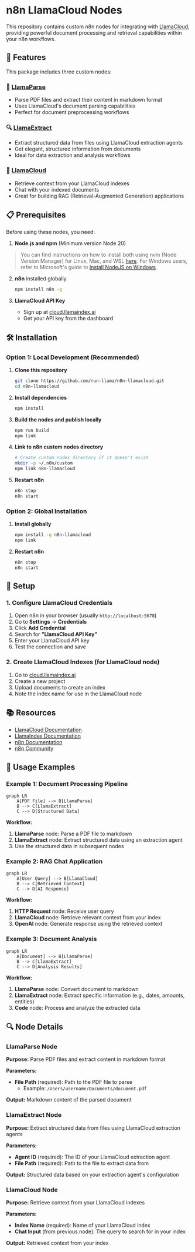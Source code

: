 # n8n LlamaCloud Nodes

This repository contains custom n8n nodes for integrating with [LlamaCloud](https://cloud.llamaindex.ai/?utm_source=demo&utm_medium=n8n), providing powerful document processing and retrieval capabilities within your n8n workflows.

## 🚀 Features

This package includes three custom nodes:

### 📄 **[LlamaParse](https://www.llamaindex.ai/llamaparse?utm_source=demo&utm_medium=n8n)**
- Parse PDF files and extract their content in markdown format
- Uses LlamaCloud's document parsing capabilities
- Perfect for document preprocessing workflows

### 🔍 **[LlamaExtract](https://www.llamaindex.ai/llamaextract?utm_source=demo&utm_medium=n8n)** 
- Extract structured data from files using LlamaCloud extraction agents
- Get elegant, structured information from documents
- Ideal for data extraction and analysis workflows

### 💬 **[LlamaCloud](https://www.llamaindex.ai/llamacloud?utm_source=demo&utm_medium=n8)**
- Retrieve context from your LlamaCloud indexes
- Chat with your indexed documents
- Great for building RAG (Retrieval-Augmented Generation) applications

## 📋 Prerequisites

Before using these nodes, you need:

1. **Node.js and npm** (Minimum version Node 20)
> You can find instructions on how to install both using 
nvm (Node Version Manager) for Linux, Mac, and WSL [here](https://github.com/nvm-sh/nvm). For 
Windows users, refer to Microsoft's guide to [Install NodeJS on Windows](https://docs.microsoft.com/en-us/windows/dev-environment/javascript/nodejs-on-windows).

2. **n8n** installed globally
   ```bash
   npm install n8n -g
   ```

3. **LlamaCloud API Key**
   - Sign up at [cloud.llamaindex.ai](https://cloud.llamaindex.ai/?utm_source=demo&utm_medium=n8n)
   - Get your API key from the dashboard

## 🛠️ Installation

### Option 1: Local Development (Recommended)

1. **Clone this repository**
   ```bash
   git clone https://github.com/run-llama/n8n-llamacloud.git
   cd n8n-llamacloud
   ```

2. **Install dependencies**
   ```bash
   npm install
   ```

3. **Build the nodes and publish locally**
   ```bash
   npm run build
   npm link
   ```

4. **Link to n8n custom nodes directory**
   ```bash
   # Create custom nodes directory if it doesn't exist
   mkdir -p ~/.n8n/custom
   npm link n8n-llamacloud
   ```

5. **Restart n8n**
   ```bash
   n8n stop
   n8n start
   ```

### Option 2: Global Installation

1. **Install globally**
   ```bash
   npm install -g n8n-llamacloud
   npm link
   ```

2. **Restart n8n**
   ```bash
   n8n stop
   n8n start
   ```

## 🔧 Setup

### 1. Configure LlamaCloud Credentials

1. Open n8n in your browser (usually `http://localhost:5678`)
2. Go to **Settings** → **Credentials**
3. Click **Add Credential**
4. Search for **"LlamaCloud API Key"**
5. Enter your LlamaCloud API key 
6. Test the connection and save

### 2. Create LlamaCloud Indexes (for LlamaCloud node)

1. Go to [cloud.llamaindex.ai](https://cloud.llamaindex.ai/?utm_source=demo&utm_medium=n8n)
2. Create a new project
3. Upload documents to create an index
4. Note the index name for use in the LlamaCloud node

## 📚 Resources
- [LlamaCloud Documentation](https://docs.cloud.llamaindex.ai/utm_source=demo&utm_medium=n8n)
- [LlamaIndex Documentation](https://docs.llamaindex.ai/utm_source=demo&utm_medium=n8n)
- [n8n Documentation](https://docs.n8n.io/)
- [n8n Community](https://community.n8n.io/)


## 📖 Usage Examples

### Example 1: Document Processing Pipeline

```mermaid
graph LR
    A[PDF File] --> B[LlamaParse]
    B --> C[LlamaExtract]
    C --> D[Structured Data]
```

**Workflow:**
1. **LlamaParse** node: Parse a PDF file to markdown
2. **LlamaExtract** node: Extract structured data using an extraction agent
3. Use the structured data in subsequent nodes

### Example 2: RAG Chat Application

```mermaid
graph LR
    A[User Query] --> B[LlamaCloud]
    B --> C[Retrieved Context]
    C --> D[AI Response]
```

**Workflow:**
1. **HTTP Request** node: Receive user query
2. **LlamaCloud** node: Retrieve relevant context from your index
3. **OpenAI** node: Generate response using the retrieved context

### Example 3: Document Analysis

```mermaid
graph LR
    A[Document] --> B[LlamaParse]
    B --> C[LlamaExtract]
    C --> D[Analysis Results]
```

**Workflow:**
1. **LlamaParse** node: Convert document to markdown
2. **LlamaExtract** node: Extract specific information (e.g., dates, amounts, entities)
3. **Code** node: Process and analyze the extracted data

## 🔍 Node Details

### LlamaParse Node

**Purpose:** Parse PDF files and extract content in markdown format

**Parameters:**
- **File Path** (required): Path to the PDF file to parse
  - Example: `/Users/username/Documents/document.pdf`

**Output:** Markdown content of the parsed document

### LlamaExtract Node

**Purpose:** Extract structured data from files using LlamaCloud extraction agents

**Parameters:**
- **Agent ID** (required): The ID of your LlamaCloud extraction agent
- **File Path** (required): Path to the file to extract data from

**Output:** Structured data based on your extraction agent's configuration

### LlamaCloud Node

**Purpose:** Retrieve context from your LlamaCloud indexes

**Parameters:**
- **Index Name** (required): Name of your LlamaCloud index
- **Chat Input** (from previous node): The query to search for in your index

**Output:** Retrieved context from your index
